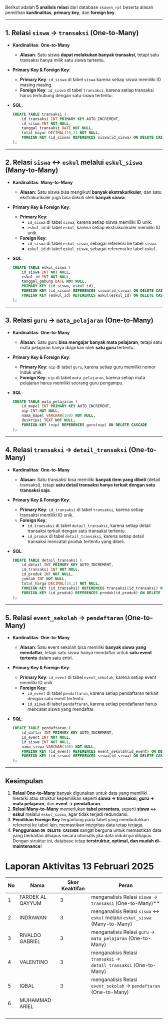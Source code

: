 
Berikut adalah **5 analisis relasi** dari database `skaven_rpl` beserta alasan pemilihan **kardinalitas**, **primary key**, dan **foreign key**.

---

## **1. Relasi `siswa` → `transaksi` (One-to-Many)**

- **Kardinalitas**: **One-to-Many**
    - **Alasan**: Satu siswa **dapat melakukan banyak transaksi**, tetapi satu transaksi hanya milik satu siswa tertentu.
- **Primary Key & Foreign Key**:
    - **Primary Key**: `id_siswa` di tabel `siswa` karena setiap siswa memiliki ID masing masing.
    - **Foreign Key**: `id_siswa` di tabel `transaksi`, karena setiap transaksi harus terhubung dengan satu siswa tertentu.
- **SQL**:
    
    ```sql
    CREATE TABLE transaksi (
        id_transaksi INT PRIMARY KEY AUTO_INCREMENT,
        id_siswa INT NOT NULL,
        tanggal_transaksi DATE NOT NULL,
        total_bayar DECIMAL(10,2) NOT NULL,
        FOREIGN KEY (id_siswa) REFERENCES siswa(id_siswa) ON DELETE CASCADE
    );
    ```
    

---

## **2. Relasi `siswa` ↔ `eskul` melalui `eskul_siswa` (Many-to-Many)**

- **Kardinalitas**: **Many-to-Many**
    - **Alasan**: Satu siswa bisa mengikuti **banyak ekstrakurikuler**, dan satu ekstrakurikuler juga bisa diikuti oleh **banyak siswa**.
- **Primary Key & Foreign Key**:
    - **Primary Key**:
        - `id_siswa` di tabel `siswa`, karena setiap siswa memiliki ID unik.
        - `eskul_id` di tabel `eskul`, karena setiap ekstrakurikuler memiliki ID unik.
    - **Foreign Key**:
        - `id_siswa` di tabel `eskul_siswa`, sebagai referensi ke tabel `siswa`.
        - `eskul_id` di tabel `eskul_siswa`, sebagai referensi ke tabel `eskul`.
- **SQL**:
    
    ```sql
    CREATE TABLE eskul_siswa (
        id_siswa INT NOT NULL,
        eskul_id INT NOT NULL,
        tanggal_gabung DATE NOT NULL,
        PRIMARY KEY (id_siswa, eskul_id),
        FOREIGN KEY (id_siswa) REFERENCES siswa(id_siswa) ON DELETE CASCADE,
        FOREIGN KEY (eskul_id) REFERENCES eskul(eskul_id) ON DELETE CASCADE
    );
    ```
    

---

## **3. Relasi `guru` → `mata_pelajaran` (One-to-Many)**

- **Kardinalitas**: **One-to-Many**
    - **Alasan**: Satu guru **bisa mengajar banyak mata pelajaran**, tetapi satu mata pelajaran hanya diajarkan oleh **satu guru** tertentu.
- **Primary Key & Foreign Key**:
    - **Primary Key**: `nip` di tabel `guru`, karena setiap guru memiliki nomor induk unik.
    - **Foreign Key**: `nip` di tabel `mata_pelajaran`, karena setiap mata pelajaran harus memiliki seorang guru pengampu.
- **SQL**:
    
    ```sql
    CREATE TABLE mata_pelajaran (
        id_mapel INT PRIMARY KEY AUTO_INCREMENT,
        nip INT NOT NULL,
        nama_mapel VARCHAR(100) NOT NULL,
        deskripsi TEXT NOT NULL,
        FOREIGN KEY (nip) REFERENCES guru(nip) ON DELETE CASCADE
    );
    ```
    

---

## **4. Relasi `transaksi` → `detail_transaksi` (One-to-Many)**

- **Kardinalitas**: **One-to-Many**
    - **Alasan**: Satu transaksi bisa memiliki **banyak item yang dibeli** (detail transaksi), tetapi **satu detail transaksi hanya terkait dengan satu transaksi saja**.
- **Primary Key & Foreign Key**:
    - **Primary Key**: `id_transaksi` di tabel `transaksi`, karena setiap transaksi memiliki ID unik.
    - **Foreign Key**:
        - `id_transaksi` di tabel `detail_transaksi`, karena setiap detail transaksi terkait dengan satu transaksi tertentu.
        - `id_produk` di tabel `detail_transaksi`, karena setiap detail transaksi mencatat produk tertentu yang dibeli.
- **SQL**:
    
    ```sql
    CREATE TABLE detail_transaksi (
        id_detail INT PRIMARY KEY AUTO_INCREMENT,
        id_transaksi INT NOT NULL,
        id_produk INT NOT NULL,
        jumlah INT NOT NULL,
        total_harga DECIMAL(10,2) NOT NULL,
        FOREIGN KEY (id_transaksi) REFERENCES transaksi(id_transaksi) ON DELETE CASCADE,
        FOREIGN KEY (id_produk) REFERENCES produk(id_produk) ON DELETE CASCADE
    );
    ```
    

---

## **5. Relasi `event_sekolah` → `pendaftaran` (One-to-Many)**

- **Kardinalitas**: **One-to-Many**
    - **Alasan**: Satu event sekolah bisa memiliki **banyak siswa yang mendaftar**, tetapi satu siswa hanya mendaftar untuk **satu event tertentu** dalam satu entri.
- **Primary Key & Foreign Key**:
    - **Primary Key**: `id_event` di tabel `event_sekolah`, karena setiap event memiliki ID unik.
    - **Foreign Key**:
        - `id_event` di tabel `pendaftaran`, karena setiap pendaftaran terkait dengan satu event tertentu.
        - `id_siswa` di tabel `pendaftaran`, karena setiap pendaftaran harus mencatat siswa yang mendaftar.
- **SQL**:
    
    ```sql
    CREATE TABLE pendaftaran (
        id_daftar INT PRIMARY KEY AUTO_INCREMENT,
        id_event INT NOT NULL,
        id_siswa INT NOT NULL,
        nama_siswa VARCHAR(100) NOT NULL,
        FOREIGN KEY (id_event) REFERENCES event_sekolah(id_event) ON DELETE CASCADE,
        FOREIGN KEY (id_siswa) REFERENCES siswa(id_siswa) ON DELETE CASCADE
    );
    ```
    

---

## **Kesimpulan**

1. **Relasi One-to-Many** banyak digunakan untuk data yang memiliki hierarki atau struktur kepemilikan seperti **siswa → transaksi**, **guru → mata pelajaran**, dan **event → pendaftaran**.
2. **Relasi Many-to-Many** memerlukan **tabel perantara**, seperti **siswa ↔ eskul** melalui `eskul_siswa`, agar tidak terjadi redundansi.
3. **Pemilihan Foreign Key** tergantung pada tabel yang membutuhkan referensi ke tabel lain, memastikan integritas data tetap terjaga.
4. **Penggunaan `ON DELETE CASCADE`** sangat berguna untuk memastikan data yang berkaitan dihapus secara otomatis jika data induknya dihapus.
Dengan struktur ini, database tetap **terstruktur, optimal, dan mudah di-maintenance**!

# Laporan Aktivitas 13 Februari 2025

| No  | Nama             | Skor Keaktifan | Peran                                                                      |
| --- | ---------------- | -------------- | -------------------------------------------------------------------------- |
| 1   | FAROEK AL QAYYUM | 3              | menganalisis Relasi `siswa` → `transaksi` (One-to-Many)**<br>              |
| 2   | INDRAWAN         | 3              | menganalisis Relasi `siswa` ↔ `eskul` melalui `eskul_siswa` (Many-to-Many) |
| 3   | RIVALDO GABRIEL  | 3              | menganalisis Relasi `guru` → `mata_pelajaran` (One-to-Many)<br>            |
| 4   | VALENTINO        | 3              | menganalisis Relasi `transaksi` → `detail_transaksi` (One-to-Many)         |
| 5   | IQBAL            | 3              | menganalisis Relasi `event_sekolah` → `pendaftaran` (One-to-Many)          |
| 6   | MUHAMMAD ARIEL   |                |                                                                            |
|     |                  |                |                                                                            |
|     |                  |                |                                                                            |
|     |                  |                |                                                                            |
|     |                  |                |                                                                            |


